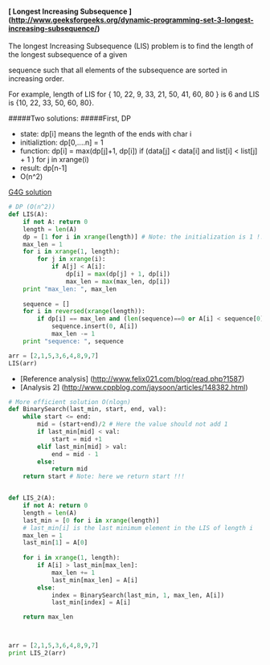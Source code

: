 #### [ Longest Increasing Subsequence ] (http://www.geeksforgeeks.org/dynamic-programming-set-3-longest-increasing-subsequence/) 
The longest Increasing Subsequence (LIS) problem is to find the length of the longest subsequence of a given 

sequence such that all elements of the subsequence are sorted in increasing order. 

For example, length of LIS for { 10, 22, 9, 33, 21, 50, 41, 60, 80 } is 6 and LIS is {10, 22, 33, 50, 60, 80}.

#####Two solutions:
#####First, DP 
* state: dp[i] means the legnth of the ends with char i 
* initializtion: dp[0,....n] = 1
* function: dp[i] = max(dp[j]+1, dp[i]) if (data[j] < data[i] and list[i] < list[j] + 1  ) for j in xrange(i)
* result: dp[n-1]
* O(n^2)

[G4G solution](http://www.geeksforgeeks.org/dynamic-programming-set-3-longest-increasing-subsequence/)

```python
# DP (O(n^2))
def LIS(A):
    if not A: return 0
    length = len(A)
    dp = [1 for i in xrange(length)] # Note: the initialization is 1 !!
    max_len = 1
    for i in xrange(1, length):
        for j in xrange(i):
            if A[j] < A[i]:
                dp[i] = max(dp[j] + 1, dp[i])
                max_len = max(max_len, dp[i])
    print "max_len: ", max_len
    
    sequence = []
    for i in reversed(xrange(length)):
        if dp[i] == max_len and (len(sequence)==0 or A[i] < sequence[0]):
            sequence.insert(0, A[i])
            max_len -= 1
    print "sequence: ", sequence

arr = [2,1,5,3,6,4,8,9,7]
LIS(arr)
```

* [Reference analysis] (http://www.felix021.com/blog/read.php?1587)
* [Analysis 2] (http://www.cppblog.com/jaysoon/articles/148382.html)
```python
# More efficient solution O(nlogn)
def BinarySearch(last_min, start, end, val):
    while start <= end:
        mid = (start+end)/2 # Here the value should not add 1 
        if last_min[mid] < val:
            start = mid +1
        elif last_min[mid] > val:
            end = mid - 1
        else:
            return mid 
    return start # Note: here we return start !!!    


def LIS_2(A):
    if not A: return 0
    length = len(A)
    last_min = [0 for i in xrange(length)]
    # last_min[i] is the last minimum element in the LIS of length i 
    max_len = 1
    last_min[1] = A[0]
    
    for i in xrange(1, length):
        if A[i] > last_min[max_len]:
            max_len += 1
            last_min[max_len] = A[i]
        else:
            index = BinarySearch(last_min, 1, max_len, A[i])
            last_min[index] = A[i]

    return max_len



arr = [2,1,5,3,6,4,8,9,7]
print LIS_2(arr)

```
